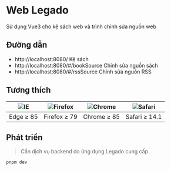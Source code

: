 # Web Legado
 Sử dụng Vue3 cho kệ sách web và trình chỉnh sửa nguồn web
## Đường dẫn
* http://localhost:8080/ Kệ sách
* http://localhost:8080/#/bookSource Chỉnh sửa nguồn sách
* http://localhost:8080/#/rssSource Chỉnh sửa nguồn RSS

## Tương thích

| ![IE](https://cdn.jsdelivr.net/npm/@browser-logos/edge/edge_32x32.png) | ![Firefox](https://cdn.jsdelivr.net/npm/@browser-logos/firefox/firefox_32x32.png) | ![Chrome](https://cdn.jsdelivr.net/npm/@browser-logos/chrome/chrome_32x32.png) | ![Safari](https://cdn.jsdelivr.net/npm/@browser-logos/safari/safari_32x32.png) |
| ---------------------------------------------------------------------- | --------------------------------------------------------------------------------- | ------------------------------------------------------------------------------ | ------------------------------------------------------------------------------ |
| Edge ≥ 85                                                              | Firefox ≥ 79                                                                      | Chrome ≥ 85                                                                    | Safari ≥ 14.1                                                                    |

## Phát triển
> Cần dịch vụ backend do ứng dụng Legado cung cấp

```bash
pnpm dev
```
